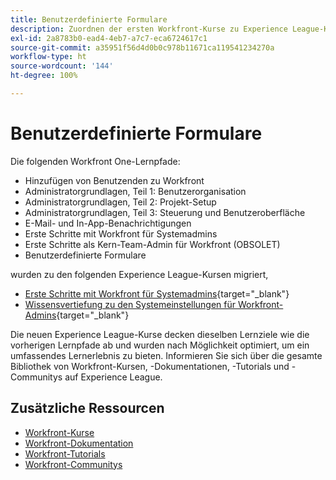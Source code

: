 ```yaml
---
title: Benutzerdefinierte Formulare
description: Zuordnen der ersten Workfront-Kurse zu Experience League-Kursen
exl-id: 2a8783b0-ead4-4eb7-a7c7-eca6724617c1
source-git-commit: a35951f56d4d0b0c978b11671ca119541234270a
workflow-type: ht
source-wordcount: '144'
ht-degree: 100%

---
```


# Benutzerdefinierte Formulare

Die folgenden Workfront One-Lernpfade:

* Hinzufügen von Benutzenden zu Workfront
* Administratorgrundlagen, Teil 1: Benutzerorganisation
* Administratorgrundlagen, Teil 2: Projekt-Setup
* Administratorgrundlagen, Teil 3: Steuerung und Benutzeroberfläche
* E-Mail- und In-App-Benachrichtigungen
* Erste Schritte mit Workfront für Systemadmins
* Erste Schritte als Kern-Team-Admin für Workfront (OBSOLET)
* Benutzerdefinierte Formulare

wurden zu den folgenden Experience League-Kursen migriert,

* [Erste Schritte mit Workfront für Systemadmins](https://experienceleague.adobe.com/?recommended=Workfront-A-1-2022.1.admin&amp;lang=de){target="_blank"}
* [Wissensvertiefung zu den Systemeinstellungen für Workfront-Admins](https://experienceleague.adobe.com/?recommended=Workfront-A-1-2022.2.admin&amp;lang=de){target="_blank"}

Die neuen Experience League-Kurse decken dieselben Lernziele wie die vorherigen Lernpfade ab und wurden nach Möglichkeit optimiert, um ein umfassendes Lernerlebnis zu bieten.  Informieren Sie sich über die gesamte Bibliothek von Workfront-Kursen, -Dokumentationen, -Tutorials und -Communitys auf Experience League.

## Zusätzliche Ressourcen

* [Workfront-Kurse](https://experienceleague.adobe.com/?lang=de&amp;Solution=Workfront#courses)
* [Workfront-Dokumentation](https://experienceleague.adobe.com/docs/workfront.html?lang=de)
* [Workfront-Tutorials](https://experienceleague.adobe.com/docs/workfront-learn/tutorials-workfront/home.html?lang=de)
* [Workfront-Communitys](https://experienceleaguecommunities.adobe.com/t5/workfront/ct-p/workfront)
